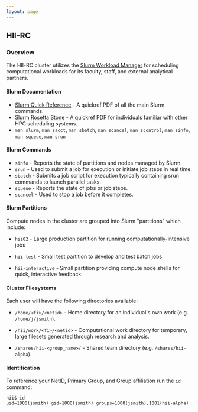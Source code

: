 ```yaml
---
layout: page
---
```


## HII-RC

### Overview

The HII-RC cluster utilizes the [Slurm Workload Manager](http://slurm.schedmd.com) for scheduling
computational workloads for its faculty, staff, and external analytical partners.

#### Slurm Documentation

- [Slurm Quick Reference](http://slurm.schedmd.com/pdfs/summary.pdf) - A quickref PDF of all the main Slurm commands.
- [Slurm Rosetta Stone](http://slurm.schedmd.com/rosetta.pdf) - A quickref PDF for individuals familiar with other HPC scheduling systems.
- `man slurm`, `man sacct`, `man sbatch`, `man scancel`, `man scontrol`, `man sinfo`, `man squeue`, `man srun`

#### Slurm Commands

- `sinfo` - Reports the state of partitions and nodes managed by Slurm.
- `srun` - Used to submit a job for execution or initiate job steps in real time.
- `sbatch` - Submits a job script for execution typically containing srun commands to launch parallel tasks.
- `squeue` - Reports the state of jobs or job steps.
- `scancel` - Used to stop a job before it completes.

#### Slurm Partitions

Compute nodes in the cluster are grouped into Slurm "partitions" which include:

- `hii02` - Large production partition for running computationally-intensive jobs

- `hii-test` - Small test partition to develop and test batch jobs

- `hii-interactive` - Small partition providing compute node shells for quick, interactive feedback.

#### Cluster Filesystems

Each user will have the following directories available:

- `/home/<fi>/<netid>` - Home directory for an individual's own work (e.g. `/home/j/jsmith`).

- `/hii/work/<fi>/<netid>` - Computational work directory for temporary, large filesets generated through research and analysis.

- `/shares/hii-<group_name>/` - Shared team directory (e.g. `/shares/hii-alpha`).

#### Identification

To reference your NetID, Primary Group, and Group affiliation run the `id` command:

```
hii$ id
uid=1000(jsmith) gid=1000(jsmith) groups=1000(jsmith),1001(hii-alpha)
```
